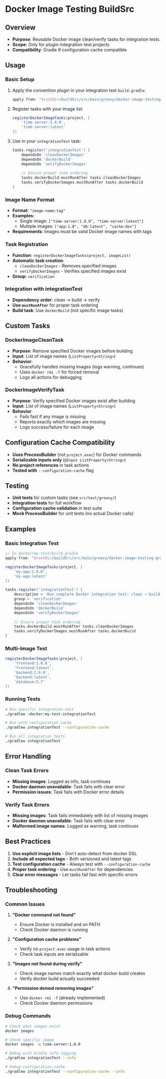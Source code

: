 # Docker Image Testing BuildSrc

## Overview

- **Purpose**: Reusable Docker image clean/verify tasks for integration tests
- **Scope**: Only for plugin-integration-test projects
- **Compatibility**: Gradle 9 configuration cache compatible

## Usage

### Basic Setup

1. Apply the convention plugin in your integration test `build.gradle`:
   ```groovy
   apply from: "$rootDir/buildSrc/src/main/groovy/docker-image-testing.gradle"
   ```

2. Register tasks with your image list:
   ```groovy
   registerDockerImageTasks(project, [
       'time-server:1.0.0',
       'time-server:latest'
   ])
   ```

3. Use in your `integrationTest` task:
   ```groovy
   tasks.register('integrationTest') {
       dependsOn 'cleanDockerImages'
       dependsOn 'dockerBuild'
       dependsOn 'verifyDockerImages'
       
       // Ensure proper task ordering
       tasks.dockerBuild.mustRunAfter tasks.cleanDockerImages
       tasks.verifyDockerImages.mustRunAfter tasks.dockerBuild
   }
   ```

### Image Name Format

- **Format**: `"image-name:tag"`
- **Examples**: 
  - Single image: `["time-server:1.0.0", "time-server:latest"]`
  - Multiple images: `["app:1.0", "db:latest", "cache:dev"]`
- **Requirements**: Images must be valid Docker image names with tags

### Task Registration

- **Function**: `registerDockerImageTasks(project, imageList)`
- **Automatic task creation**: 
  - `cleanDockerImages` - Removes specified images
  - `verifyDockerImages` - Verifies specified images exist
- **Group**: `verification`

### Integration with integrationTest

- **Dependency order**: clean → build → verify
- **Use `mustRunAfter`** for proper task ordering
- **Build task**: Use `dockerBuild` (not specific image tasks)

## Custom Tasks

### DockerImageCleanTask

- **Purpose**: Remove specified Docker images before building
- **Input**: List of image names (`ListProperty<String>`)
- **Behavior**: 
  - Gracefully handles missing images (logs warning, continues)
  - Uses `docker rmi -f` for forced removal
  - Logs all actions for debugging

### DockerImageVerifyTask

- **Purpose**: Verify specified Docker images exist after building
- **Input**: List of image names (`ListProperty<String>`)
- **Behavior**: 
  - Fails fast if any image is missing
  - Reports exactly which images are missing
  - Logs success/failure for each image

## Configuration Cache Compatibility

- **Uses ProcessBuilder** (not `project.exec`) for Docker commands
- **Serializable inputs only** (`@Input ListProperty<String>`)
- **No project references** in task actions
- **Tested with** `--configuration-cache` flag

## Testing

- **Unit tests** for custom tasks (see `src/test/groovy/`)
- **Integration tests** for full workflow
- **Configuration cache validation** in test suite
- **Mock ProcessBuilder** for unit tests (no actual Docker calls)

## Examples

### Basic Integration Test

```groovy
// In docker/my-test/build.gradle
apply from: "$rootDir/buildSrc/src/main/groovy/docker-image-testing.gradle"

registerDockerImageTasks(project, [
    'my-app:1.0.0',
    'my-app:latest'
])

tasks.register('integrationTest') {
    description = 'Run complete Docker integration test: clean → build → verify'
    group = 'verification'
    dependsOn 'cleanDockerImages'
    dependsOn 'dockerBuild'
    dependsOn 'verifyDockerImages'
    
    // Ensure proper task ordering
    tasks.dockerBuild.mustRunAfter tasks.cleanDockerImages
    tasks.verifyDockerImages.mustRunAfter tasks.dockerBuild
}
```

### Multi-Image Test

```groovy
registerDockerImageTasks(project, [
    'frontend:1.0.0',
    'frontend:latest',
    'backend:1.0.0', 
    'backend:latest',
    'database:5.7'
])
```

### Running Tests

```bash
# Run specific integration test
./gradlew :docker:my-test:integrationTest

# Run with configuration cache
./gradlew integrationTest --configuration-cache

# Run all integration tests
./gradlew integrationTest
```

## Error Handling

### Clean Task Errors
- **Missing images**: Logged as info, task continues
- **Docker daemon unavailable**: Task fails with clear error
- **Permission issues**: Task fails with Docker error details

### Verify Task Errors
- **Missing images**: Task fails immediately with list of missing images
- **Docker daemon unavailable**: Task fails with clear error
- **Malformed image names**: Logged as warning, task continues

## Best Practices

1. **Use explicit image lists** - Don't auto-detect from docker DSL
2. **Include all expected tags** - Both versioned and latest tags
3. **Test configuration cache** - Always test with `--configuration-cache`
4. **Proper task ordering** - Use `mustRunAfter` for dependencies
5. **Clear error messages** - Let tasks fail fast with specific errors

## Troubleshooting

### Common Issues

1. **"Docker command not found"**
   - Ensure Docker is installed and on PATH
   - Check Docker daemon is running

2. **"Configuration cache problems"**
   - Verify no `project.exec` usage in task actions
   - Check task inputs are serializable

3. **"Images not found during verify"**
   - Check image names match exactly what docker build creates
   - Verify docker build actually succeeded

4. **"Permission denied removing images"**
   - Use `docker rmi -f` (already implemented)
   - Check Docker daemon permissions

### Debug Commands

```bash
# Check what images exist
docker images

# Check specific image
docker images -q time-server:1.0.0

# Debug with Gradle info logging
./gradlew integrationTest --info

# Debug configuration cache
./gradlew integrationTest --configuration-cache --info
```